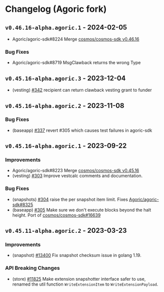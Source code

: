 <!--
Guiding Principles:

Changelogs are for humans, not machines.
There should be an entry for every single version.
The same types of changes should be grouped.
Versions and sections should be linkable.
The latest version comes first.
The release date of each version is displayed.
Mention whether you follow Semantic Versioning.

Usage:

Change log entries are to be added to the Unreleased section under the
appropriate stanza (see below). Each entry should ideally include a tag and
the Github issue reference in the following format:

* (<tag>) \#<issue-number> message

The issue numbers will later be link-ified during the release process so you do
not have to worry about including a link manually, but you can if you wish.

Types of changes (Stanzas):

"Features" for new features.
"Improvements" for changes in existing functionality.
"Deprecated" for soon-to-be removed features.
"Bug Fixes" for any bug fixes.
"Client Breaking" for breaking Protobuf, gRPC and REST routes used by end-users.
"CLI Breaking" for breaking CLI commands.
"API Breaking" for breaking exported APIs used by developers building on SDK.
"State Machine Breaking" for any changes that result in a different AppState given same genesisState and txList.
Ref: https://keepachangelog.com/en/1.0.0/
-->

# Changelog (Agoric fork)

## `v0.46.16-alpha.agoric.1` - 2024-02-05

* Agoric/agoric-sdk#8224 Merge [cosmos/cosmos-sdk v0.46.16](https://github.com/cosmos/cosmos-sdk/releases/tag/v0.46.16)

### Bug Fixes

* Agoric/agoric-sdk#8719 MsgClawback returns the wrong Type

## `v0.45.16-alpha.agoric.3` - 2023-12-04

* (vesting) [#342](https://github.com/agoric-labs/cosmos-sdk/pull/342) recipient can return clawback vesting grant to funder

## `v0.45.16-alpha.agoric.2` - 2023-11-08

### Bug Fixes

* (baseapp) [#337](https://github.com/agoric-labs/cosmos-sdk/pull/337) revert #305 which causes test failures in agoric-sdk

## `v0.45.16-alpha.agoric.1` - 2023-09-22

### Improvements

* Agoric/agoric-sdk#8223 Merge [cosmos/cosmos-sdk v0.45.16](https://github.com/cosmos/cosmos-sdk/releases/tag/v0.45.16)
* (vesting) [#303](https://github.com/agoric-labs/cosmos-sdk/pull/303) Improve vestcalc comments and documentation.

### Bug Fixes

* (snapshots) [#304](https://github.com/agoric-labs/cosmos-sdk/pull/304) raise the per snapshot item limit. Fixes [Agoric/agoric-sdk#8325](https://github.com/Agoric/agoric-sdk/issues/8325)
* (baseapp) [#305](https://github.com/agoric-labs/cosmos-sdk/pull/305) Make sure we don't execute blocks beyond the halt height. Port of [cosmos/cosmos-sdk#16639](https://github.com/cosmos/cosmos-sdk/pull/16639)

## `v0.45.11-alpha.agoric.2` - 2023-03-23

### Improvements

* (snapshot) [#13400](https://github.com/cosmos/cosmos-sdk/pull/13400) Fix snapshot checksum issue in golang 1.19.

### API Breaking Changes

* (store) [#11825](https://github.com/cosmos/cosmos-sdk/pull/11825) Make extension snapshotter interface safer to use, renamed the util function `WriteExtensionItem` to `WriteExtensionPayload`.
